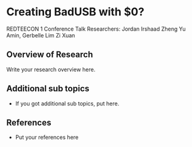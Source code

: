 # Creating BadUSB with $0?
REDTEECON 1 Conference Talk
Researchers: Jordan Irshaad Zheng Yu Amin, Gerbelle Lim Zi Xuan

## Overview of Research
Write your research overview here.

## Additional sub topics
- If you got additional sub topics, put here.

## References
- Put your references here
